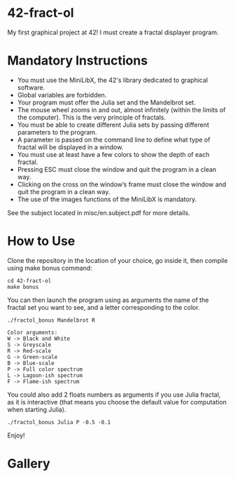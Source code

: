 # 42-fract-ol
My first graphical project at 42! I must create a fractal displayer program.

# Mandatory Instructions
 - You must use the MiniLibX, the 42's library dedicated to graphical software.
 - Global variables are forbidden.
 - Your program must offer the Julia set and the Mandelbrot set.
 - The mouse wheel zooms in and out, almost infinitely (within the limits of the computer). This is the very principle of fractals.
 - You must be able to create different Julia sets by passing different parameters to the program.
 - A parameter is passed on the command line to define what type of fractal will be displayed in a window.
 - You must use at least have a few colors to show the depth of each fractal.
 - Pressing ESC must close the window and quit the program in a clean way.
 - Clicking on the cross on the window’s frame must close the window and quit the program in a clean way.
 - The use of the images functions of the MiniLibX is mandatory.

See the subject located in misc/en.subject.pdf for more details.

# How to Use
Clone the repository in the location of your choice, go inside it, then compile using make bonus command:
```
cd 42-fract-ol
make bonus
```
You can then launch the program using as arguments the name of the fractal set you want to see, and a letter corresponding to the color.
```
./fractol_bonus Mandelbrot R
```
```
Color arguments:
W -> Black and White
S -> Greyscale
R -> Red-scale
G -> Green-scale
B -> Blue-scale
P -> Full color spectrum
L -> Lagoon-ish spectrum
F -> Flame-ish spectrum
```
You could also add 2 floats numbers as arguments if you use Julia fractal, as it is interactive (that means you choose the default value for computation when starting Julia).
```
./fractol_bonus Julia P -0.5 -0.1
```

Enjoy!

# Gallery
